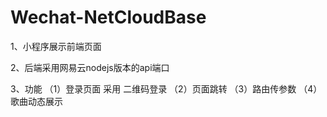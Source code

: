 # Wechat-NetCloudBase

1、小程序展示前端页面

2、后端采用网易云nodejs版本的api端口

3、功能
（1）登录页面 采用 二维码登录
（2）页面跳转
（3）路由传参数
（4）歌曲动态展示